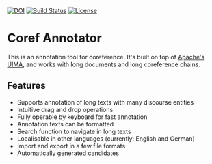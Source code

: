 [![DOI](https://zenodo.org/badge/DOI/10.5281/zenodo.1228106.svg)](https://doi.org/10.5281/zenodo.1228106)
[![Build Status](https://travis-ci.org/nilsreiter/CorefAnnotator.svg?branch=master)](https://travis-ci.org/nilsreiter/CorefAnnotator)
[![License](https://img.shields.io/badge/License-Apache%202.0-blue.svg)](https://opensource.org/licenses/Apache-2.0)

# Coref Annotator

This is an annotation tool for coreference. It's built on top of [Apache's UIMA](https://uima.apache.org), and works with long documents and long coreference chains.

## Features

- Supports annotation of long texts with many discourse entities
- Intuitive drag and drop operations
- Fully operable by keyboard for fast annotation
- Annotation texts can be formatted
- Search function to navigate in long texts
- Localisable in other languages (currently: English and German)
- Import and export in a few file formats
- Automatically generated candidates
